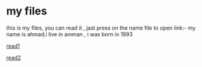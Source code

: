 # my files
this is my files, you can read it , jast press on the name file to open link:-
my name is ahmad,i live in amman , i was born in 1993

[read1](https://replit.com/@ahmadjarrar/reading-notes#read1.md)

[read2](https://replit.com/@ahmadjarrar/reading-notes#read2.md)
